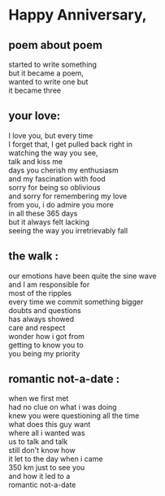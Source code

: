 # Happy Anniversary,

## poem about poem
started to write something  
but it became a poem,  
wanted to write one but  
it became three  

## your love:

I love you, but every time  
I forget that, I get pulled back right in  
watching the way you see,  
talk and kiss me  
days you cherish my enthusiasm  
and my fascination with food  
sorry for being so oblivious  
and sorry for remembering my love  
from you, i do admire you more  
in all these 365 days  
but it always felt lacking  
seeing the way you irretrievably fall  


## the walk :

our emotions have been quite the sine wave  
and I am responsible for   
most of the ripples  
every time we commit something bigger  
doubts and questions  
has always showed  
care and respect  
wonder how i got from   
getting to know you to  
you being my priority  


## romantic not-a-date :

when we first met  
had no clue on what i was doing  
knew you were questioning all the time  
what does this guy want  
where all i wanted was   
us to talk and talk  
still don't know how   
it let to the day when i came  
350 km just to see you  
and how it led to a   
romantic not-a-date  
